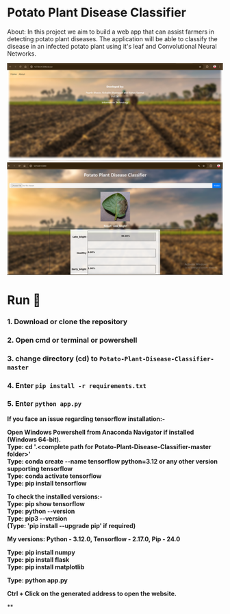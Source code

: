 # Potato Plant Disease Classifier
About: In this project we aim to build a web app that can assist farmers in detecting potato plant diseases. The application will be able to classify the disease in an infected potato plant using it's leaf and Convolutional Neural Networks.<br>

<img width="1439" alt="Screenshot 1" src="Documentation/Website_Image_1.png">

<img width="1439" alt="Screenshot 2" src="Documentation/Website_Image_2.png">



# Run 🎯
### 1. Download or clone the repository
### 2. Open cmd or terminal or powershell
### 3. change directory (cd) to `Potato-Plant-Disease-Classifier-master`
### 4. Enter `pip install -r requirements.txt`
### 5. Enter `python app.py`

**If you face an issue regarding tensorflow installation:-** <br>

**Open Windows Powershell from Anaconda Navigator if installed (Windows 64-bit).** <br>
**Type: cd '.\<complete path for Potato-Plant-Disease-Classifier-master folder>\'** <br>
**Type: conda create --name tensorflow python=3.12  or any other version supporting tensorflow** <br>
**Type: conda activate tensorflow** <br>
**Type: pip install tensorflow** <br>

**To check the installed versions:-** <br>
**Type: pip show tensorflow** <br>
**Type: python --version** <br>
**Type: pip3 --version** <br>
**(Type:  'pip install --upgrade pip' if required)** <br>

**My versions: Python - 3.12.0, Tensorflow - 2.17.0, Pip - 24.0** <br>

**Type: pip install numpy** <br>
**Type: pip install flask** <br>
**Type: pip install matplotlib** <br>

**Type: python app.py** <br>

**Ctrl + Click on the generated address to open the website.** <br>

**



